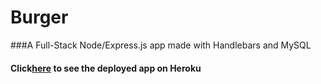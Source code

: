 # Burger

###A Full-Stack Node/Express.js app made with Handlebars and MySQL

#### Click<a href="https://serene-dawn-21539.herokuapp.com/">here</a> to see the deployed app on Heroku